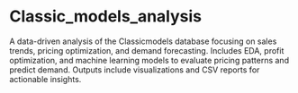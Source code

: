 # Classic_models_analysis
A data-driven analysis of the Classicmodels database focusing on sales trends, pricing optimization, and demand forecasting. Includes EDA, profit optimization, and machine learning models to evaluate pricing patterns and predict demand. Outputs include visualizations and CSV reports for actionable insights.
